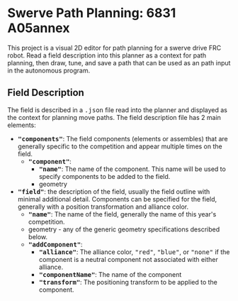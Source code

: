 # Swerve Path Planning: 6831 A05annex

This project is a visual 2D editor for path planning for a swerve drive FRC robot. Read a field
description into this planner as a context for path planning, then draw, tune, and save a path
that can be used as an path input in the autonomous program.

## Field Description

The field is described in a <tt>.json</tt> file read into the planner and displayed as the context
for planning move paths. The field description file has 2 main elements:
- **<tt>"components"</tt>**: The field components (elements or assembles) that are generally specific
  to the competition and appear multiple times on the field.
  - **<tt>"component"</tt>**:
    - **<tt>"name"</tt>**: The name of the component. This name will be used to specify components to be
    added to the field.
    - geometry
- **<tt>"field"</tt>**: the description of the field, usually the field outline with minimal additional
  detail. Components can be specified for the field, generally with a position transformation
  and alliance color.
  - **<tt>"name"</tt>**: The name of the field, generally the name of this year's competition.
  - geometry - any of the generic geometry specifications described below.
  - **<tt>"addComponent"</tt>**:
    - **<tt>"alliance"</tt>**: The alliance color, <tt>"red"</tt>, <tt>"blue"</tt>, or <tt>"none"</tt> if the
      component is a neutral component not associated with either alliance.
    - **<tt>"componentName"</tt>**: The name of the component
    - **<tt>"transform"</tt>**: The positioning transform to be applied to the component.


